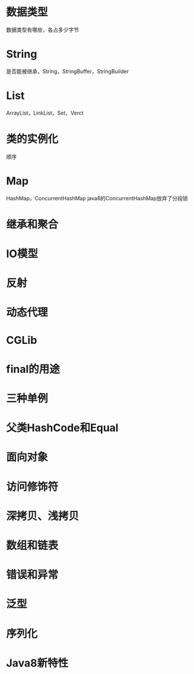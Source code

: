# 数据类型
数据类型有哪些，各占多少字节

# String
是否能被继承，String，StringBuffer，StringBuilder

# List
ArrayList，LinkList，Set，Verct

# 类的实例化
顺序

# Map
HashMap，ConcurrentHashMap
java8的ConcurrentHashMap放弃了分段锁

# 继承和聚合

# IO模型

# 反射

# 动态代理

# CGLib

# final的用途

# 三种单例

# 父类HashCode和Equal

# 面向对象

# 访问修饰符

# 深拷贝、浅拷贝

# 数组和链表

# 错误和异常

# 泛型

# 序列化

# Java8新特性